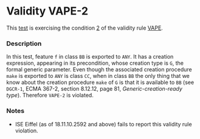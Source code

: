 # Validity VAPE-2

This [test](.) is exercising the condition [2](../Readme.md) of the validity rule [VAPE](../../vape/Readme.md).

### Description

In this test, feature `f` in class `BB` is exported to `ANY`. It has a creation expression, appearing in its precondition, whose creation type is `G`, the formal generic parameter. Even though the associated creation procedure `make` is exported to `ANY` is class `CC`, when in class `BB` the only thing that we know about the creation procedure `make` of `G` is that it is available to `BB` (see `DGCR-1`, ECMA 367-2, section 8.12.12, page 81, *Generic-creation-ready type*). Therefore `VAPE-2` is violated.

### Notes

* ISE Eiffel (as of 18.11.10.2592 and above) fails to report this validity rule violation.
